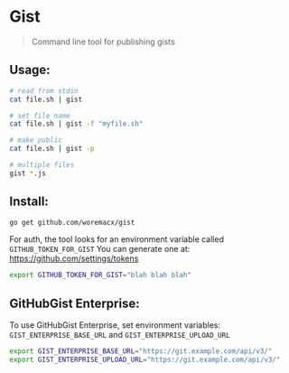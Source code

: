 # Gist

> Command line tool for publishing gists

## Usage:

``` sh
# read from stdin
cat file.sh | gist

# set file name
cat file.sh | gist -f "myfile.sh"

# make public
cat file.sh | gist -p

# multiple files
gist *.js
```

## Install:

``` sh
go get github.com/woremacx/gist
```

For auth, the tool looks for an environment variable called `GITHUB_TOKEN_FOR_GIST`
You can generate one at: https://github.com/settings/tokens

``` sh
export GITHUB_TOKEN_FOR_GIST="blah blah blah"
```

## GitHubGist Enterprise:
To use GitHubGist Enterprise, set environment variables: `GIST_ENTERPRISE_BASE_URL` and `GIST_ENTERPRISE_UPLOAD_URL`

``` sh
export GIST_ENTERPRISE_BASE_URL="https://git.example.com/api/v3/"
export GIST_ENTERPRISE_UPLOAD_URL="https://git.example.com/api/v3/"
```
